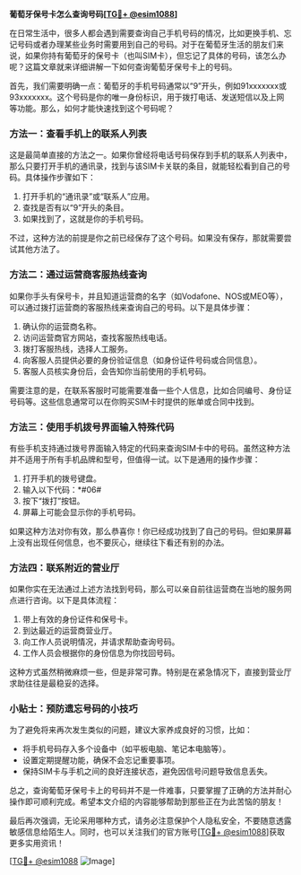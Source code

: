 **葡萄牙保号卡怎么查询号码[[TG💪+ @esim1088](https://t.me/s/esim1088)]**

在日常生活中，很多人都会遇到需要查询自己手机号码的情况，比如更换手机、忘记号码或者办理某些业务时需要用到自己的号码。对于在葡萄牙生活的朋友们来说，如果你持有葡萄牙的保号卡（也叫SIM卡），但忘记了具体的号码，该怎么办呢？这篇文章就来详细讲解一下如何查询葡萄牙保号卡上的号码。

首先，我们需要明确一点：葡萄牙的手机号码通常以“9”开头，例如91xxxxxxx或93xxxxxxx。这个号码是你的唯一身份标识，用于拨打电话、发送短信以及上网等功能。那么，如何才能快速找到这个号码呢？

### 方法一：查看手机上的联系人列表

这是最简单直接的方法之一。如果你曾经将电话号码保存到手机的联系人列表中，那么只要打开手机的通讯录，找到与该SIM卡关联的条目，就能轻松看到自己的号码。具体操作步骤如下：

1. 打开手机的“通讯录”或“联系人”应用。
2. 查找是否有以“9”开头的条目。
3. 如果找到了，这就是你的手机号码。

不过，这种方法的前提是你之前已经保存了这个号码。如果没有保存，那就需要尝试其他方法了。

### 方法二：通过运营商客服热线查询

如果你手头有保号卡，并且知道运营商的名字（如Vodafone、NOS或MEO等），可以通过拨打运营商的客服热线来查询自己的号码。以下是具体步骤：

1. 确认你的运营商名称。
2. 访问运营商官方网站，查找客服热线电话。
3. 拨打客服热线，选择人工服务。
4. 向客服人员提供必要的身份验证信息（如身份证件号码或合同信息）。
5. 客服人员核实身份后，会告知你当前使用的手机号码。

需要注意的是，在联系客服时可能需要准备一些个人信息，比如合同编号、身份证号码等。这些信息通常可以在你购买SIM卡时提供的账单或合同中找到。

### 方法三：使用手机拨号界面输入特殊代码

有些手机支持通过拨号界面输入特定的代码来查询SIM卡中的号码。虽然这种方法并不适用于所有手机品牌和型号，但值得一试。以下是通用的操作步骤：

1. 打开手机的拨号键盘。
2. 输入以下代码：*#06#
3. 按下“拨打”按钮。
4. 屏幕上可能会显示你的手机号码。

如果这种方法对你有效，那么恭喜你！你已经成功找到了自己的号码。但如果屏幕上没有出现任何信息，也不要灰心，继续往下看还有别的办法。

### 方法四：联系附近的营业厅

如果你实在无法通过上述方法找到号码，那么可以亲自前往运营商在当地的服务网点进行咨询。以下是具体流程：

1. 带上有效的身份证件和保号卡。
2. 到达最近的运营商营业厅。
3. 向工作人员说明情况，并请求帮助查询号码。
4. 工作人员会根据你的身份信息为你找回号码。

这种方式虽然稍微麻烦一些，但是非常可靠。特别是在紧急情况下，直接到营业厅求助往往是最稳妥的选择。

### 小贴士：预防遗忘号码的小技巧

为了避免将来再次发生类似的问题，建议大家养成良好的习惯，比如：

- 将手机号码存入多个设备中（如平板电脑、笔记本电脑等）。
- 设置定期提醒功能，确保不会忘记重要事项。
- 保持SIM卡与手机之间的良好连接状态，避免因信号问题导致信息丢失。

总之，查询葡萄牙保号卡上的号码并不是一件难事，只要掌握了正确的方法并耐心操作即可顺利完成。希望本文介绍的内容能够帮助到那些正在为此苦恼的朋友！

最后再次强调，无论采用哪种方式，请务必注意保护个人隐私安全，不要随意透露敏感信息给陌生人。同时，也可以关注我们的官方账号[[TG💪+ @esim1088](https://t.me/s/esim1088)]获取更多实用资讯！

[[TG💪+ @esim1088](https://t.me/s/esim1088) ![Image](https://i.postimg.cc/4NQfJmqS/Snipaste-2025-05-13-00-14-12.png)]